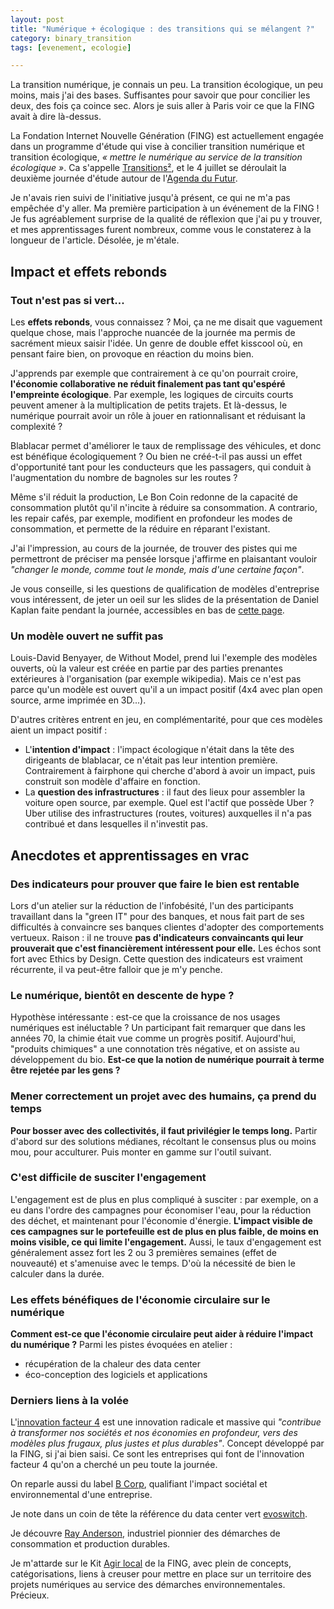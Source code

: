 ```yaml
---
layout: post
title: "Numérique + écologique : des transitions qui se mélangent ?"
category: binary_transition
tags: [evenement, ecologie]

---
```


La transition numérique, je connais un peu. La transition écologique, un peu moins, mais j'ai des bases. Suffisantes pour savoir que pour concilier les deux, des fois ça coince sec. Alors je suis aller à Paris voir ce que la FING avait à dire là-dessus.


<!--more-->

La Fondation Internet Nouvelle Génération (FING) est actuellement engagée dans un programme d'étude qui vise à concilier transition numérique et transition écologique, *« mettre le numérique au service de la transition écologique »*. Ca s'appelle [Transitions²](http://www.transitions2.net/), et le 4 juillet se déroulait la deuxième journée d'étude autour de l'[Agenda du Futur](http://www.transitions2.net/catalogue/view/1674/agenda-du-futur-transitions%C2%B2-open-conference-2).

Je n'avais rien suivi de l'initiative jusqu'à présent, ce qui ne m'a pas empêchée d'y aller. Ma première participation à un événement de la FING ! Je fus agréablement surprise de la qualité de réflexion que j'ai pu y trouver, et mes apprentissages furent nombreux, comme vous le constaterez à la longueur de l'article. Désolée, je m'étale.

## Impact et effets rebonds

### Tout n'est pas si vert...

Les **effets rebonds**, vous connaissez ? Moi, ça ne me disait que vaguement quelque chose, mais l'approche nuancée de la journée ma permis de sacrément mieux saisir l'idée. Un genre de double effet kisscool où, en pensant faire bien, on provoque en réaction du moins bien.

J'apprends par exemple que contrairement à ce qu'on pourrait croire, **l'économie collaborative ne réduit finalement pas tant qu'espéré l'empreinte écologique**. Par exemple, les logiques de circuits courts peuvent amener à la multiplication de petits trajets. Et là-dessus, le numérique pourrait avoir un rôle à jouer en rationnalisant et réduisant la complexité ?

Blablacar permet d'améliorer le taux de remplissage des véhicules, et donc est bénéfique écologiquement ? Ou bien ne créé-t-il pas aussi un effet d'opportunité tant pour les conducteurs que les passagers, qui conduit à l'augmentation du nombre de bagnoles sur les routes ?

Même s'il réduit la production, Le Bon Coin redonne de la capacité de consommation plutôt qu'il n'incite à réduire sa consommation. A contrario, les repair cafés, par exemple, modifient en profondeur les modes de consommation, et permette de la réduire en réparant l'existant.

J'ai l'impression, au cours de la journée, de trouver des pistes qui me permettront de préciser ma pensée lorsque j'affirme en plaisantant vouloir *"changer le monde, comme tout le monde, mais d'une certaine façon"*.

Je vous conseille, si les questions de qualification de modèles d'entreprise vous intéressent, de jeter un oeil sur les slides de la présentation de Daniel Kaplan faite pendant la journée, accessibles en bas de [cette page](http://www.transitions2.net/catalogue/view/1749/le-referentiel-innovation-facteur-4-daniel-kaplan-renaud-francou).

### Un modèle ouvert ne suffit pas

Louis-David Benyayer, de Without Model, prend lui l'exemple des modèles ouverts, où la valeur est créée en partie par des parties prenantes extérieures à l'organisation (par exemple wikipedia). Mais ce n'est pas parce qu'un modèle est ouvert qu'il a un impact positif (4x4 avec plan open source, arme imprimée en 3D...).

D'autres critères entrent en jeu, en complémentarité, pour que ces modèles aient un impact positif :
- L'**intention d'impact** : l'impact écologique n'était dans la tête des dirigeants de blablacar, ce n'était pas leur intention première. Contrairement à fairphone qui cherche d'abord à avoir un impact, puis construit son modèle d'affaire en fonction.
- La **question des infrastructures** : il faut des lieux pour assembler la voiture open source, par exemple. Quel est l'actif que possède Uber ? Uber utilise des infrastructures (routes, voitures) auxquelles il n'a pas contribué et dans lesquelles il n'investit pas.


## Anecdotes et apprentissages en vrac

### Des indicateurs pour prouver que faire le bien est rentable

Lors d'un atelier sur la réduction de l'infobésité, l'un des participants travaillant dans la "green IT" pour des banques, et nous fait part de ses difficultés à convaincre ses banques clientes d'adopter des comportements vertueux. Raison : il ne trouve **pas d'indicateurs convaincants qui leur prouverait que c'est financièrement intéressent pour elle.**
Les échos sont fort avec Ethics by Design. Cette question des indicateurs est vraiment récurrente, il va peut-être falloir que je m'y penche.

### Le numérique, bientôt en descente de hype ?

Hypothèse intéressante : est-ce que la croissance de nos usages numériques est inéluctable ? Un participant fait remarquer que dans les années 70, la chimie était vue comme un progrès positif. Aujourd'hui, "produits chimiques" a une connotation très négative, et on assiste au développement du bio. **Est-ce que la notion de numérique pourrait à terme être rejetée par les gens ?**

### Mener correctement un projet avec des humains, ça prend du temps

**Pour bosser avec des collectivités, il faut privilégier le temps long.** Partir d'abord sur des solutions médianes, récoltant le consensus plus ou moins mou, pour acculturer. Puis monter en gamme sur l'outil suivant.

### C'est difficile de susciter l'engagement

L'engagement est de plus en plus compliqué à susciter : par exemple, on a eu dans l'ordre des campagnes pour économiser l'eau, pour la réduction des déchet, et maintenant pour l'économie d'énergie. **L'impact visible de ces campagnes sur le portefeuille est de plus en plus faible, de moins en moins visible, ce qui limite l'engagement.** Aussi, le taux d'engagement est généralement assez fort les 2 ou 3 premières semaines (effet de nouveauté) et s'amenuise avec le temps. D'où la nécessité de bien le calculer dans la durée.

### Les effets bénéfiques de l'économie circulaire sur le numérique

**Comment est-ce que l'économie circulaire peut aider à réduire l'impact du numérique ?** Parmi les pistes évoquées en atelier :
- récupération de la chaleur des data center
- éco-conception des logiciels et applications

### Derniers liens à la volée

L'[innovation facteur 4](http://fing.org/?Un-nouveau-defi-de-Transitions%C2%B2) est une innovation radicale et massive qui *"contribue à transformer nos sociétés et nos économies en profondeur, vers des modèles plus frugaux, plus justes et plus durables"*. Concept développé par la FING, si j'ai bien saisi. Ce sont les entreprises qui font de l'innovation facteur 4 qu'on a cherché un peu toute la journée.

On reparle aussi du label [B Corp](https://fr.wikipedia.org/wiki/Certification_B_Corp), qualifiant l'impact sociétal et environnemental d'une entreprise.

Je note dans un coin de tête la référence du data center vert [evoswitch](https://evoswitch.com/data-centers/sustainability/).

Je découvre [Ray Anderson](https://en.wikipedia.org/wiki/Ray_Anderson_(entrepreneur)), industriel pionnier des démarches de consommation et production durables.

Je m'attarde sur le Kit [Agir local](http://www.transitions2.net/catalogue/view/1401/un-kit-agirlocal-pourquoi) de la FING, avec plein de concepts, catégorisations, liens à creuser pour mettre en place sur un territoire des projets numériques au service des démarches environnementales. Précieux.
